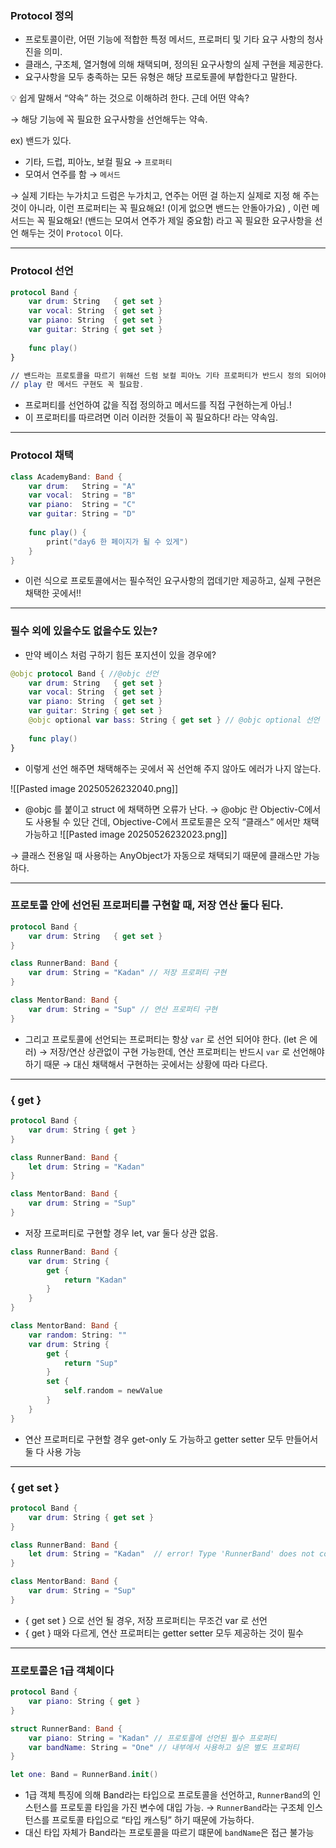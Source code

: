 
### Protocol 정의

- 프로토콜이란, 어떤 기능에 적합한 특정 메서드, 프로퍼티 및 기타 요구 사항의 청사진을 의미.
- 클래스, 구조체, 열거형에 의해 채택되며, 정의된 요구사항의 실제 구현을 제공한다.
- 요구사항을 모두 충족하는 모든 유형은 해당 프로토콜에 부합한다고 말한다.

💡 쉽게 말해서 “약속” 하는 것으로 이해하려 한다. 근데 어떤 약속?

→ 해당 기능에 꼭 필요한 요구사항을 선언해두는 약속.

ex) 밴드가 있다.

- 기타, 드럽, 피아노, 보컬 필요 → `프로퍼티`
- 모여서 연주를 함 → `메서드`

→ 실제 기타는 누가치고 드럼은 누가치고, 연주는 어떤 걸 하는지 실제로 지정 해 주는 것이 아니라, 이런 프로퍼티는 꼭 필요해요! (이게 없으면 밴드는 안돌아가요) , 이런 메서드는 꼭 필요해요! (밴드는 모여서 연주가 제일 중요함) 라고 꼭 필요한 요구사항을 선언 해두는 것이 `Protocol` 이다.

---


### Protocol 선언

```swift
protocol Band {
	var drum: String   { get set }
	var vocal: String  { get set }
	var piano: String  { get set }
	var guitar: String { get set }
	
	func play()
}

// 밴드라는 프로토콜을 따르기 위해선 드럼 보컬 피아노 기타 프로퍼티가 반드시 정의 되어야 함.
// play 란 메서드 구현도 꼭 필요함.
```

- 프로퍼티를 선언하여 값을 직접 정의하고 메서드를 직접 구현하는게 아님.!
- 이 프로퍼티를 따르려면 이러 이러한 것들이 꼭 필요하다! 라는 약속임.

---

### Protocol 채택

```swift
class AcademyBand: Band {
	var drum:   String = "A"
	var vocal:  String = "B"
	var piano:  String = "C"
	var guitar: String = "D"
	
	func play() {
		print("day6 한 페이지가 될 수 있게")
	}
}
```

- 이런 식으로 프로토콜에서는 필수적인 요구사항의 껍데기만 제공하고, 실제 구현은 채택한 곳에서!!

---

### 필수 외에 있을수도 없을수도 있는?

- 만약 베이스 처럼 구하기 힘든 포지션이 있을 경우에?

```swift
@objc protocol Band { //@objc 선언
	var drum: String   { get set }
	var vocal: String  { get set }
	var piano: String  { get set }
	var guitar: String { get set }
	@objc optional var bass: String { get set } // @objc optional 선언
	
	func play()
}

```

- 이렇게 선언 해주면 채택해주는 곳에서 꼭 선언해 주지 않아도 에러가 나지 않는다.

![[Pasted image 20250526232040.png]]
- @objc 를 붙이고 struct 에 채택하면 오류가 난다. → @objc 란 Objectiv-C에서도 사용될 수 있단 건데, Objective-C에서 프로토콜은 오직 “클래스” 에서만 채택가능하고
![[Pasted image 20250526232023.png]]


→ 클래스 전용일 때 사용하는 AnyObject가 자동으로 채택되기 때문에 클래스만 가능하다.

---

### 프로토콜 안에 선언된 프로퍼티를 구현할 때, 저장 연산 둘다 된다.

```swift
protocol Band {
	var drum: String   { get set }
}

class RunnerBand: Band {
	var drum: String = "Kadan" // 저장 프로퍼티 구현
}

class MentorBand: Band {
	var drum: String = "Sup" // 연산 프로퍼티 구현
}
```

- 그리고 프로토콜에 선언되는 프로퍼티는 항상 `var` 로 선언 되어야 한다. (let 은 에러) → 저장/연산 상관없이 구현 가능한데, 연산 프로퍼티는 반드시 `var` 로 선언해야 하기 때문 → 대신 채택해서 구현하는 곳에서는 상황에 따라 다르다.

---

### { get }

```swift
protocol Band {
	var drum: String { get }
}

class RunnerBand: Band {
	let drum: String = "Kadan" 
}

class MentorBand: Band {
	var drum: String = "Sup" 
}
```

- 저장 프로퍼티로 구현할 경우 let, var 둘다 상관 없음.

```swift
class RunnerBand: Band {
	var drum: String {
		get {
			return "Kadan"
		}
	}
}

class MentorBand: Band {
	var random: String: ""
	var drum: String {
		get {
			return "Sup"
		}
		set {
			self.random = newValue
		}
	}
}
```

- 연산 프로퍼티로 구현할 경우 get-only 도 가능하고 getter setter 모두 만들어서 둘 다 사용 가능

---

### { get set }

```swift
protocol Band {
	var drum: String { get set }
}

class RunnerBand: Band {
	let drum: String = "Kadan"  // error! Type 'RunnerBand' does not conform to protocol 'Band'
}

class MentorBand: Band {
	var drum: String = "Sup" 
}
```

- { get set } 으로 선언 될 경우, 저장 프로퍼티는 무조건 var 로 선언
- { get } 때와 다르게, 연산 프로퍼티는 getter setter 모두 제공하는 것이 필수

---

### 프로토콜은 1급 객체이다

```swift
protocol Band {
	var piano: String { get }
}

struct RunnerBand: Band {
	var piano: String = "Kadan" // 프로토콜에 선언된 필수 프로퍼티
	var bandName: String = "One" // 내부에서 사용하고 싶은 별도 프로퍼티
}

let one: Band = RunnerBand.init()
```

- 1급 객체 특징에 의해 Band라는 타입으로 프로토콜을 선언하고, `RunnerBand`의 인스턴스를 프로토콜 타입을 가진 변수에 대입 가능. → `RunnerBand`라는 구조체 인스턴스를 프로토콜 타입으로 “타입 캐스팅” 하기 때문에 가능하다.
- 대신 타입 자체가 Band라는 프로토콜을 따르기 떄문에 `bandName`은 접근 불가능
